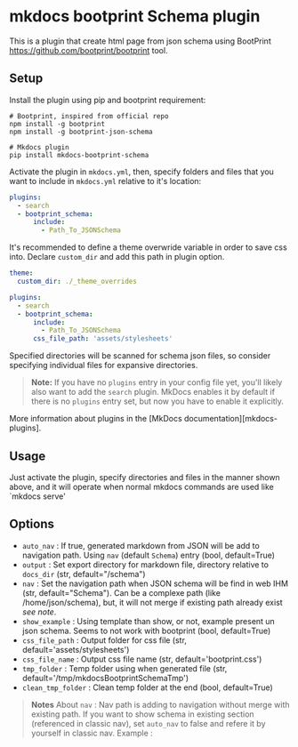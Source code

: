 # mkdocs bootprint Schema plugin #

This is a plugin that create html page from json schema using BootPrint <https://github.com/bootprint/bootprint> tool.

## Setup ##

Install the plugin using pip and bootprint requirement:

```shell
# Bootprint, inspired from official repo
npm install -g bootprint
npm install -g bootprint-json-schema

# Mkdocs plugin
pip install mkdocs-bootprint-schema
```

Activate the plugin in `mkdocs.yml`, then, specify folders and files that you want to include in `mkdocs.yml` relative to it's location:

```yaml
plugins:
  - search
  - bootprint_schema:
      include:
        - Path_To_JSONSchema
```

It's recommended to define a theme overwride variable in order to save css into. Declare `custom_dir` and add this path in plugin option.

```yaml
theme:
  custom_dir: ./_theme_overrides

plugins:
  - search
  - bootprint_schema:
      include:
        - Path_To_JSONSchema
      css_file_path: 'assets/stylesheets'
```

Specified directories will be scanned for schema json files, so consider specifying individual files for expansive directories.

> **Note:** If you have no `plugins` entry in your config file yet, you'll likely also want to add the `search` plugin. MkDocs enables it by default if there is no `plugins` entry set, but now you have to enable it explicitly.

More information about plugins in the [MkDocs documentation][mkdocs-plugins].

## Usage ##

Just activate the plugin, specify directories and files in the manner shown above, and it will operate when normal mkdocs commands are used like `mkdocs serve'

## Options ##

- `auto_nav` : If true, generated markdown from JSON will be add to navigation path. Using `nav` (default `Schema`) entry (bool, default=True)
- `output` : Set export directory for markdown file, directory relative to `docs_dir` (str, default="/schema")
- `nav` : Set the navigation path when JSON schema will be find in web IHM (str, default="Schema"). Can be a complexe path (like /home/json/schema), but, it will not merge if existing path already exist *see note*.
- `show_example` : Using template than show, or not, example present un json schema. Seems to not work with bootprint (bool, default=True)
- `css_file_path` : Output folder for css file (str, default='assets/stylesheets')
- `css_file_name` : Output css file name (str, default='bootprint.css')
- `tmp_folder` : Temp folder using when generated file (str, default='/tmp/mkdocsBootprintSchemaTmp')
- `clean_tmp_folder` : Clean temp folder at the end (bool, default=True)

> **Notes** About `nav` : Nav path is adding to navigation without merge with existing path. If you want to show schema in existing section (referenced in classic nav), set `auto_nav` to false and refere it by yourself in classic nav.
> Example :
